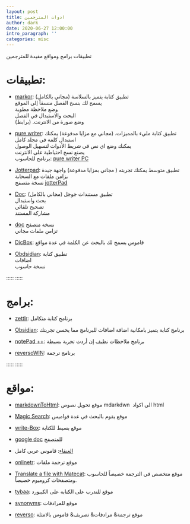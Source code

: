 ```yaml
---
layout: post
title: ادوات المترجمين
author: dark
date: 2020-06-27 12:00:00
intro_paragraph: ''
categories: misc
---
```


تطبيقات برامج ومواقع مفيدة للمترجمين


# تطبيقات:

- [markor](https://play.google.com/store/apps/details?id=net.gsantner.markor):
تطبيق كتابة يتميز بالسلاسة (مجاني بالكامل)  
يسمح لك بنسخ الفصل منسقاً إلى الموقع  
وضع ملاحظة مطوية  
البحث والاستبدال في الفصل  
وضع صورة من الانترنت. (برابط)

- [pure writer](https://play.google.com/store/apps/details?id=com.drakeet.purewriter):
تطبيق كتابة مليء بالمميزات. (مجاني مع مزايا مدفوعة) يمكنك استبدال كلمة
في مجلد كامل  
يمكنك وضع اي نص في شريط الأدوات لتسهيل الوصول  
يصنع نسخ احتياطية على الانترنت  
برنامج للحاسوب: [pure writer PC](https://writer.drakeet.com/desktop)

- [Jotterpad](https://play.google.com/store/apps/details?id=com.jotterpad.x): تطبيق متوسط يمكنك تجربته ( مجاني بمزايا مدفوعة) واجهة جيدة  
يزامن ملفات مع السحابة  
نسخة متصفح
[jotterPad](https://jotterpad.app/app/editor/local/?getstarted=true&new=markdown)

- [Doc](https://play.google.com/store/apps/details?id=com.google.android.apps.docs.editors.docs):
تطبيق مستندات جوجل (مجاني بالكامل)  
بحث واستبدال  
تصحيح تلقائي  
مشاركة المستند  
- [doc](https://docs.google.com/) نسخة متصفح  
تزامن ملفات مجاني

- [DicBox](https://play.google.com/store/apps/details?id=com.grandsons.dictboxar):
قاموس يسمح لك بالبحث عن الكلمة في عدة مواقع

- [Obdsidian](https://play.google.com/store/apps/details?id=md.obsidian&hl=de&gl=US):
تطبيق كتابة  
اضافات  
نسخة حاسوب

:::::
:::::



# برامج:

- [zettlr](https://www.zettlr.com/): برنامج كتابة متكامل

- [Obsidian](https://obsidian.md/): برنامج كتابة يتميز بامكانية اضافة
اضافات للبرنامج مما يحسن تجربتك

- [notePad ++](https://notepad-plus-plus.org/): برنامج ملاحظات نظيف إن
أردت تجربة بسيطة

- [reversoWIN](https://context.reverso.net/%D8%A7%D9%84%D8%AA%D8%B1%D8%AC%D9%85%D8%A9/windows-mac-app/): برنامج ترجمة



:::::
:::::




# مواقع:

- [markdownToHtml](https://markdowntohtml.com/#): موقع تحويل نصوص
mdarkdwn  الى اكواد html

- [Magic Search](https://magicsearch.org/): موقع يقوم بالبحث في عدة قواميس

- [write-Box](https://write-box.appspot.com/): موقع بسيط للكتابة

- [google doc](https://docs.google.com/) للمتصفح

- [العنقاء](https://alankaa.com/): قاموس عربي كامل

- [onlinetr](https://www.onlinedoctranslator.com/en/): موقع ترجمة ملفات

- [Translate a file with Matecat](https://www.matecat.com/): موقع متخصص في
الترجمة خصيصاً للحاسوب ومتصفحات كروميوم خصيصاً.

- [tybaa](https://www.tybaa.com/): موقع للتدرب على الكتابة على الكيبورد

- [synonyms](https://www.synonyms.com/asynonym/): موقع للمرادفات

- [reverso](https://synonyms.reverso.net/%D9%85%D8%B1%D8%A7%D8%AF%D9%81%D8%A7%D8%AA/):
موقع ترجمة& مرادفات& تصريف& قاموس بالامثلة
